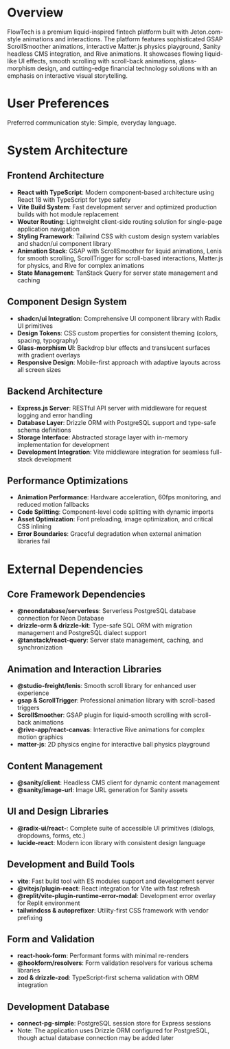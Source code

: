 # Overview

FlowTech is a premium liquid-inspired fintech platform built with Jeton.com-style animations and interactions. The platform features sophisticated GSAP ScrollSmoother animations, interactive Matter.js physics playground, Sanity headless CMS integration, and Rive animations. It showcases flowing liquid-like UI effects, smooth scrolling with scroll-back animations, glass-morphism design, and cutting-edge financial technology solutions with an emphasis on interactive visual storytelling.

# User Preferences

Preferred communication style: Simple, everyday language.

# System Architecture

## Frontend Architecture
- **React with TypeScript**: Modern component-based architecture using React 18 with TypeScript for type safety
- **Vite Build System**: Fast development server and optimized production builds with hot module replacement
- **Wouter Routing**: Lightweight client-side routing solution for single-page application navigation
- **Styling Framework**: Tailwind CSS with custom design system variables and shadcn/ui component library
- **Animation Stack**: GSAP with ScrollSmoother for liquid animations, Lenis for smooth scrolling, ScrollTrigger for scroll-based interactions, Matter.js for physics, and Rive for complex animations
- **State Management**: TanStack Query for server state management and caching

## Component Design System
- **shadcn/ui Integration**: Comprehensive UI component library with Radix UI primitives
- **Design Tokens**: CSS custom properties for consistent theming (colors, spacing, typography)
- **Glass-morphism UI**: Backdrop blur effects and translucent surfaces with gradient overlays
- **Responsive Design**: Mobile-first approach with adaptive layouts across all screen sizes

## Backend Architecture
- **Express.js Server**: RESTful API server with middleware for request logging and error handling
- **Database Layer**: Drizzle ORM with PostgreSQL support and type-safe schema definitions
- **Storage Interface**: Abstracted storage layer with in-memory implementation for development
- **Development Integration**: Vite middleware integration for seamless full-stack development

## Performance Optimizations
- **Animation Performance**: Hardware acceleration, 60fps monitoring, and reduced motion fallbacks
- **Code Splitting**: Component-level code splitting with dynamic imports
- **Asset Optimization**: Font preloading, image optimization, and critical CSS inlining
- **Error Boundaries**: Graceful degradation when external animation libraries fail

# External Dependencies

## Core Framework Dependencies
- **@neondatabase/serverless**: Serverless PostgreSQL database connection for Neon Database
- **drizzle-orm & drizzle-kit**: Type-safe SQL ORM with migration management and PostgreSQL dialect support
- **@tanstack/react-query**: Server state management, caching, and synchronization

## Animation and Interaction Libraries
- **@studio-freight/lenis**: Smooth scroll library for enhanced user experience
- **gsap & ScrollTrigger**: Professional animation library with scroll-based triggers
- **ScrollSmoother**: GSAP plugin for liquid-smooth scrolling with scroll-back animations
- **@rive-app/react-canvas**: Interactive Rive animations for complex motion graphics
- **matter-js**: 2D physics engine for interactive ball physics playground

## Content Management
- **@sanity/client**: Headless CMS client for dynamic content management
- **@sanity/image-url**: Image URL generation for Sanity assets

## UI and Design Libraries
- **@radix-ui/react-**: Complete suite of accessible UI primitives (dialogs, dropdowns, forms, etc.)
- **lucide-react**: Modern icon library with consistent design language

## Development and Build Tools
- **vite**: Fast build tool with ES modules support and development server
- **@vitejs/plugin-react**: React integration for Vite with fast refresh
- **@replit/vite-plugin-runtime-error-modal**: Development error overlay for Replit environment
- **tailwindcss & autoprefixer**: Utility-first CSS framework with vendor prefixing

## Form and Validation
- **react-hook-form**: Performant forms with minimal re-renders
- **@hookform/resolvers**: Form validation resolvers for various schema libraries
- **zod & drizzle-zod**: TypeScript-first schema validation with ORM integration

## Development Database
- **connect-pg-simple**: PostgreSQL session store for Express sessions
- Note: The application uses Drizzle ORM configured for PostgreSQL, though actual database connection may be added later